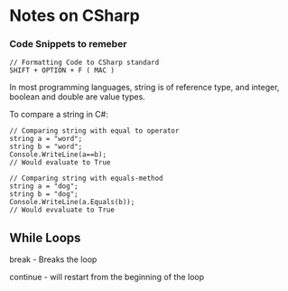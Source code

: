 # Notes on CSharp

### Code Snippets to remeber

```
// Formatting Code to CSharp standard
SHIFT + OPTION + F ( MAC )
```

In most programming languages, string is of reference type, and integer, boolean and double are value types.

To compare a string in C#:

```clike
// Comparing string with equal to operator
string a = "word";
string b = "word";
Console.WriteLine(a==b);
// Would evaluate to True
```

```C-like
// Comparing string with equals-method
string a = "dog";
string b = "dog";
Console.WriteLine(a.Equals(b));
// Would evvaluate to True
```

## While Loops

break - Breaks the loop

continue - will restart from the beginning of the loop

